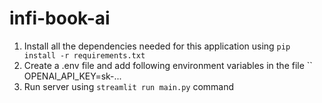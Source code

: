 # infi-book-ai

1. Install all the dependencies needed for this application using ```pip install -r requirements.txt```
2. Create a .env file and add following environment variables in the file ``
OPENAI_API_KEY=sk-...
3. Run server using ```streamlit run main.py``` command
